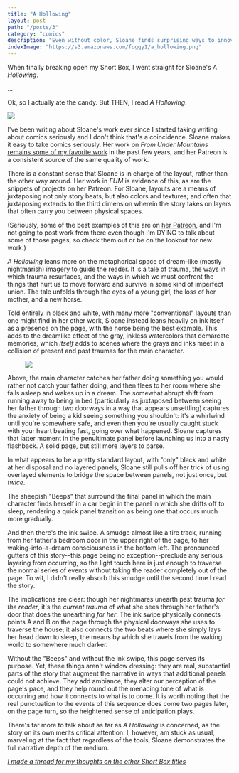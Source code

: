 ```yaml
---
title: "A Hollowing"
layout: post
path: "/posts/3"
category: "comics"
description: "Even without color, Sloane finds surprising ways to innovate."
indexImage: "https://s3.amazonaws.com/foggy1/a_hollowing.png"
---
```


When finally breaking open my Short Box, I went straight for Sloane's _A Hollowing_.

...

Ok, so I actually ate the candy. But THEN, I read _A Hollowing_.

<img class="floatCenter" style="max-height: 600px;" src="https://s3.amazonaws.com/foggy1/a_hollowing.png" />

I've been writing about Sloane's work ever since I started taking writing about comics seriously and I don't think that's a coincidence. Sloane makes it easy to take comics seriously. Her work on _From Under Mountains_ <a target='_blank' href="http://retconrasengan.blogspot.com/2016/01/hanharas-grasp-letting-world-tell-story.html">remains some of my favorite work</a> in the past few years, and her Patreon is a consistent source of the same quality of work. 

There is a constant sense that Sloane is in charge of the layout, rather than the other way around. Her work in _FUM_ is evidence of this, as are the snippets of projects on her Patreon. For Sloane, layouts are a means of juxtaposing not only story beats, but also colors and textures; and often that juxtaposing extends to the third dimension wherein the story takes on layers that often carry you between physical spaces. 

(Seriously, some of the best examples of this are on <a href="https://www.patreon.com/sloane">her Patreon</a>, and I'm not going to post work from there even though I'm DYING to talk about some of those pages, so check them out or be on the lookout for new work.)

_A Hollowing_ leans more on the metaphorical space of dream-like (mostly nightmarish) imagery to guide the reader. It is a tale of trauma, the ways in which trauma resurfaces, and the ways in which we must confront the things that hurt us to move forward and survive in some kind of imperfect union. The tale unfolds through the eyes of a young girl, the loss of her mother, and a new horse. 


Told entirely in black and white, with many more "conventional" layouts than one might find in her other work, Sloane instead leans heavily on ink itself as a presence on the page, with the horse being the best example. This adds to the dreamlike effect of the gray, inkless watercolors that demarcate memories, which _itself_ adds to scenes where the grays and inks meet in a collision of present and past traumas for the main character. 

<figure class='floatCenter'>
<img class="floatCenter" style="max-height: 600px;" src="https://s3.amazonaws.com/foggy1/door_wipe.png" />
</figure>

Above, the main character catches her father doing something you would rather not catch your father doing, and then flees to her room where she falls asleep and wakes up in a dream. The somewhat abrupt shift from running away to being in bed (particularly as juxtaposed between seeing her father through two doorways in a way that appears unsettling) captures the anxiety of being a kid seeing something you shouldn't: it's a whirlwind until you're somewhere safe, and even then you're usually caught stuck with your heart beating fast, going over what happened. Sloane captures that latter moment in the penultimate panel before launching us into a nasty flashback. A solid page, but still more layers to parse.

In what appears to be a pretty standard layout, with "only" black and white at her disposal and no layered panels, Sloane still pulls off her trick of using overlayed elements to bridge the space between panels, not just once, but _twice_.

The sheepish "Beeps" that surround the final panel in which the main character finds herself in a car begin in the panel in which she drifts off to sleep, rendering a quick panel transition as being one that occurs much more gradually.

And then there's the ink swipe. A smudge almost like a tire track, running from her father's bedroom door in the upper right of the page, to her waking-into-a-dream consciousness in the bottom left. The pronounced gutters of this story--this page being no exception--preclude any serious layering from occurring, so the light touch here is just enough to traverse the normal series of events without taking the reader completely out of the page. To wit, I didn't really absorb this smudge until the second time I read the story.

The implications are clear: though her nightmares unearth past trauma _for the reader_, it's the _current trauma_ of what she sees through her father's door that does the unearthing _for her_. The ink swipe physically connects points A and B on the page through the physical doorways she uses to traverse the house; it also connects the two beats where she simply lays her head down to sleep, the means by which she travels from the waking world to somewhere much darker.

Without the "Beeps" and without the ink swipe, this page serves its purpose. Yet, these things aren't window dressing: they are real, substantial parts of the story that augment the narrative in ways that additional panels could not achieve. They add ambiance, they alter our perception of the page's pace, and they help round out the menacing tone of what is occurring and how it connects to what is to come. It is worth noting that the real punctuation to the events of this sequence does come two pages later, on the page turn, so the heightened sense of anticipation plays.

There's far more to talk about as far as _A Hollowing_ is concerned, as the story on its own merits critical attention. I, however, am stuck as usual, marveling at the fact that regardless of the tools, Sloane demonstrates the full narrative depth of the medium.

<a target=_blank href="https://twitter.com/AustinLanari/status/873991542649876480">_I made a thread for my thoughts on the other Short Box titles_</a>
